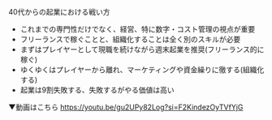 
40代からの起業における戦い方

- これまでの専門性だけでなく、経営、特に数字・コスト管理の視点が重要
- フリーランスで稼ぐことと、組織化することは全く別のスキルが必要
- まずはプレイヤーとして現職を続けながら週末起業を推奨(フリーランス的に稼ぐ)
- ゆくゆくはプレイヤーから離れ、マーケティングや資金繰りに徹する(組織化する)
- 起業は9割失敗する、失敗するがやる価値は高い

▼動画はこちら
https://youtu.be/gu2UPy82Log?si=F2KindezOyTVfYjG


